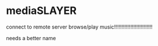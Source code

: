 mediaSLAYER
============
connect to remote server browse/play music!!!!!!!!!!!!!!!!!!!!!!!!!!

needs a better name
